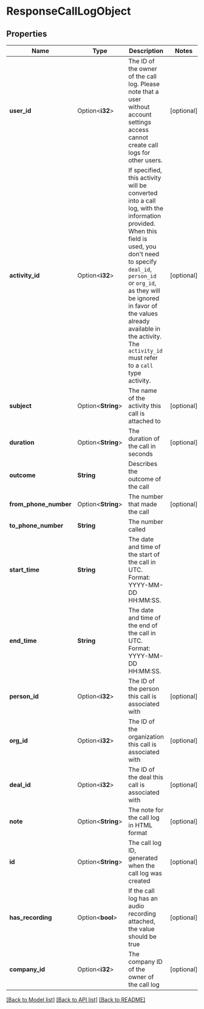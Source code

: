 # ResponseCallLogObject

## Properties

Name | Type | Description | Notes
------------ | ------------- | ------------- | -------------
**user_id** | Option<**i32**> | The ID of the owner of the call log. Please note that a user without account settings access cannot create call logs for other users. | [optional]
**activity_id** | Option<**i32**> | If specified, this activity will be converted into a call log, with the information provided. When this field is used, you don't need to specify `deal_id`, `person_id` or `org_id`, as they will be ignored in favor of the values already available in the activity. The `activity_id` must refer to a `call` type activity. | [optional]
**subject** | Option<**String**> | The name of the activity this call is attached to | [optional]
**duration** | Option<**String**> | The duration of the call in seconds | [optional]
**outcome** | **String** | Describes the outcome of the call | 
**from_phone_number** | Option<**String**> | The number that made the call | [optional]
**to_phone_number** | **String** | The number called | 
**start_time** | **String** | The date and time of the start of the call in UTC. Format: YYYY-MM-DD HH:MM:SS. | 
**end_time** | **String** | The date and time of the end of the call in UTC. Format: YYYY-MM-DD HH:MM:SS. | 
**person_id** | Option<**i32**> | The ID of the person this call is associated with | [optional]
**org_id** | Option<**i32**> | The ID of the organization this call is associated with | [optional]
**deal_id** | Option<**i32**> | The ID of the deal this call is associated with | [optional]
**note** | Option<**String**> | The note for the call log in HTML format | [optional]
**id** | Option<**String**> | The call log ID, generated when the call log was created | [optional]
**has_recording** | Option<**bool**> | If the call log has an audio recording attached, the value should be true | [optional]
**company_id** | Option<**i32**> | The company ID of the owner of the call log | [optional]

[[Back to Model list]](../README.md#documentation-for-models) [[Back to API list]](../README.md#documentation-for-api-endpoints) [[Back to README]](../README.md)


